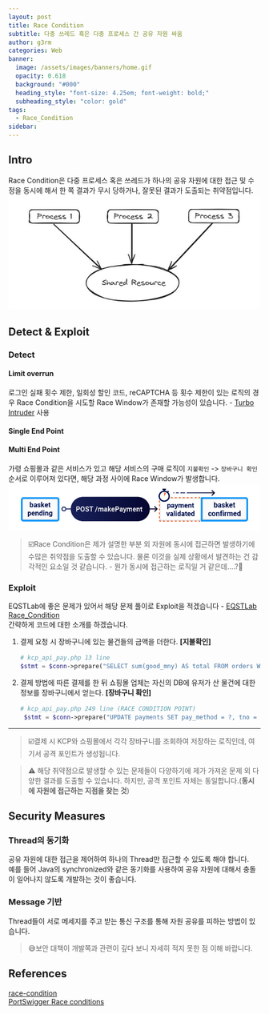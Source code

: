 ```yaml
---
layout: post
title: Race Condition
subtitle: 다중 쓰레드 혹은 다중 프로세스 간 공유 자원 싸움
author: g3rm
categories: Web
banner:
  image: /assets/images/banners/home.gif
  opacity: 0.618
  background: "#000"
  heading_style: "font-size: 4.25em; font-weight: bold;"
  subheading_style: "color: gold"
tags:
  - Race_Condition
sidebar:
---
```

## Intro
Race Condition은 다중 프로세스 혹은 쓰레드가 하나의 공유 자원에 대한 접근 및 수정을 동시에 해서 한 쪽 결과가 무시 당하거나, 잘못된 결과가 도출되는 취약점입니다.   
![](assets/images/posts/2024-12-12-Race-Condition/4a5981ed1eef80144ef6c9deabb8240b_MD5.jpeg)   



## Detect & Exploit 
### Detect
#### Limit overrun
로그인 실패 횟수 제한, 일회성 할인 코드, reCAPTCHA 등 횟수 제한이 있는 로직의 경우 Race Condition을 시도할 Race Window가 존재할 가능성이 있습니다. - [Turbo Intruder](https://portswigger.net/bappstore/9abaa233088242e8be252cd4ff534988) 사용    

#### Single End Point

#### Multi End Point
가령 쇼핑몰과 같은 서비스가 있고 해당 서비스의 구매 로직이 `지불확인` -> `장바구니 확인` 순서로 이루어져 있다면, 해당 과정 사이에 Race Window가 발생합니다.    
![](/assets/images/posts/2024-12-12-Race-Condition/26b41a0d3526c8f0ed4d6f98e64db2c6_MD5.jpeg)   

   
>☑️Race Condition은 제가 설명한 부분 외 자원에 동시에 접근하면 발생하기에 수많은 취약점을 도출할 수 있습니다. 물론 이것을 실제 상황에서 발견하는 건 감각적인 요소일 것 같습니다. - 뭔가 동시에 접근하는 로직일 거 같은데....?🤣    

### Exploit
EQSTLab에 좋은 문제가 있어서 해당 문제 풀이로 Exploit을 적겠습니다 - [EQSTLab Race_Condition](https://github.com/EQSTLab/Race_Condition)     
간략하게 코드에 대한 소개를 하겠습니다.   
1. 결제 요청 시 장바구니에 있는 물건들의 금액을 더한다. **[지불확인]**   
	```php
	# kcp_api_pay.php 13 line
	$stmt = $conn->prepare("SELECT sum(good_mny) AS total FROM orders WHERE buyr_name = ?");
	```   
2. 결제 방법에 따른 결제를 한 뒤 쇼핑몰 업체는 자신의 DB에 유저가 산 물건에 대한 정보를 장바구니에서 얻는다. **[장바구니 확인]**   
	```php
	# kcp_api_pay.php 249 line (RACE CONDITION POINT)
	 $stmt = $conn->prepare("UPDATE payments SET pay_method = ?, tno = ?, amount = (SELECT sum(good_mny) FROM orders WHERE buyr_name = ? ) WHERE buyr_name = ? ");
	```   

---
>☑️결제 시 KCP와 쇼핑몰에서 각각 장바구니를 조회하여 저장하는 로직인데, 여기서 공격 포인트가 생성됩니다.    




>⚠️ 해당 취약점으로 발생할 수 있는 문제들이 다양하기에 제가 가져온 문제 외 다양한 결과를 도출할 수 있습니다. 하지만, 공격 포인트 자체는 동일합니다.(**동시에 자원에 접근하는 지점을 찾는 것**)   

## Security Measures
### Thread의 동기화
공유 자원에 대한 접근을 제어하여 하나의 Thread만 접근할 수 있도록 해야 합니다.   
예를 들어 Java의 synchronized와 같은 동기화를 사용하여 공유 자원에 대해서 충돌이 일어나지 않도록 개발하는 것이 좋습니다.    
### Message 기반 
Thread들이 서로 메세지를 주고 받는 통신 구조를 통해 자원 공유를 피하는 방법이 있습니다.   
   
>😅보안 대책이 개발쪽과 관련이 깊다 보니 자세히 적지 못한 점 이해 바랍니다.

## References
[race-condition](https://www.imperva.com/learn/application-security/race-condition/)   
[PortSwigger Race conditions](https://portswigger.net/web-security/race-conditions)   